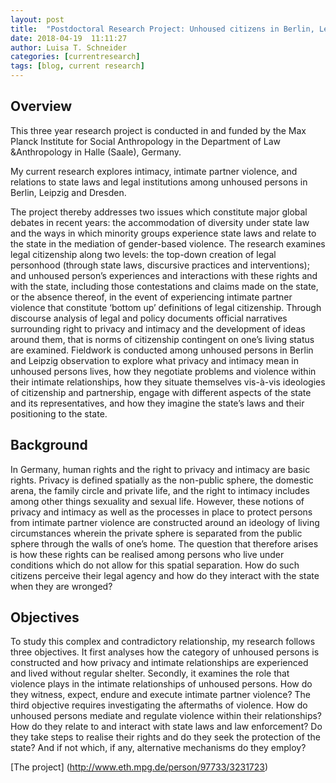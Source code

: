 ```yaml
---
layout: post
title: 	"Postdoctoral Research Project: Unhoused citizens in Berlin, Leipzig and Dresden: Intimacy, privacy and rights under state law. "
date: 2018-04-19  11:11:27
author: Luisa T. Schneider
categories: [currentresearch]
tags: [blog, current research]
---
```


## Overview

This three year research project is conducted in and funded by the Max Planck Institute for Social Anthropology in the Department of Law &Anthropology in Halle (Saale), Germany.

My current research explores intimacy, intimate partner violence, and relations to state laws and legal institutions among unhoused persons in Berlin, Leipzig and Dresden. 

The project thereby addresses two issues which constitute major global debates in recent years: the accommodation of diversity under state law and the ways in which minority groups experience state laws and relate to the state in the mediation of gender-based violence. The research examines legal citizenship along two levels: the top-down creation of legal personhood (through state laws, discursive practices and interventions); and unhoused person’s experiences and interactions with these rights and with the state, including those contestations and claims made on the state, or the absence thereof, in the event of experiencing intimate partner violence that constitute ‘bottom up’ definitions of legal citizenship. Through discourse analysis of legal and policy documents official narratives surrounding right to privacy and intimacy and the development of ideas around them, that is norms of citizenship contingent on one’s living status are examined. Fieldwork is conducted among unhoused persons in Berlin and Leipzig observation to explore what privacy and intimacy mean in unhoused persons lives, how they negotiate problems and violence within their intimate relationships, how they situate themselves vis-à-vis ideologies of citizenship and partnership, engage with different aspects of the state and its representatives, and how they imagine the state’s laws and their positioning to the state. 


## Background
In Germany, human rights and the right to privacy and intimacy are basic rights. 
Privacy is defined spatially as the non-public sphere, the domestic arena, the family circle and private life, and the right to intimacy includes among other things sexuality and sexual life. 
However, these notions of privacy and intimacy as well as the processes in place to protect persons from intimate partner violence are constructed around an ideology of living circumstances wherein the private sphere is separated from the public sphere through the walls of one’s home. The question that therefore arises is how these rights can be realised among persons who live under conditions which do not allow for this spatial separation. How do such citizens perceive their legal agency and how do they interact with the state when they are wronged? 


## Objectives
To study this complex and contradictory relationship, my research follows three objectives. 
It first analyses how the category of unhoused persons is constructed and how privacy and intimate relationships are experienced and lived without regular shelter. 
Secondly, it examines the role that violence plays in the intimate relationships of unhoused persons. How do they witness, expect, endure and execute intimate partner violence? 
The third objective requires investigating the aftermaths of violence. How do unhoused persons mediate and regulate violence within their relationships? How do they relate to and interact with state laws and law enforcement? Do they take steps to realise their rights and do they seek the protection of the state? And if not which, if any, alternative mechanisms do they employ?






 [The project] (http://www.eth.mpg.de/person/97733/3231723) 

